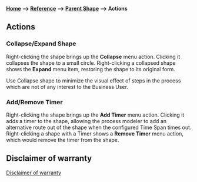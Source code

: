 **[Home](/) --> [Reference](/ref) --> [Parent Shape](javascript:history.back()) --> Actions**

## Actions

### Collapse/Expand Shape

Right-clicking the shape brings up the **Collapse** menu action. 
Clicking it collapses the shape to a small circle. 
Right-clicking a collapsed shape shows the **Expand** menu item, restoring the shape to its original form.

Use Collapse shape to minimize the visual effect of steps in the process which are not of any interest to the Business User.

### Add/Remove Timer

Right-clicking the shape brings up the **Add Timer** menu action. 
Clicking it adds a timer to the shape, allowing the process modeler to add an alternative route out of the shape when the configured Time Span times out. 
Right-clicking a shape with a Timer shows a **Remove Timer** menu action, which would remove the timer from the shape. 

## Disclaimer of warranty

[Disclaimer of warranty](../../guides/common/DisclaimerOfWarranty.md)